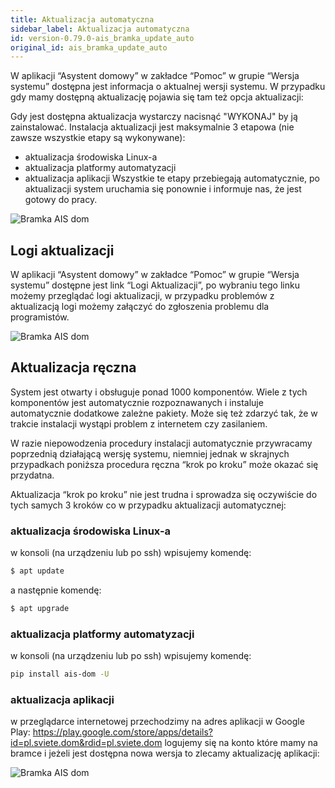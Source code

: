 ```yaml
---
title: Aktualizacja automatyczna
sidebar_label: Aktualizacja automatyczna
id: version-0.79.0-ais_bramka_update_auto
original_id: ais_bramka_update_auto
---
```



W aplikacji “Asystent domowy” w zakładce “Pomoc” w grupie “Wersja systemu” dostępna jest informacja o aktualnej wersji systemu.
W przypadku gdy mamy dostępną aktualizację pojawia się tam też opcja aktualizacji:


Gdy jest dostępna aktualizacja wystarczy nacisnąć "WYKONAJ" by ją zainstalować.
Instalacja aktualizacji jest maksymalnie 3 etapowa (nie zawsze wszystkie etapy są wykonywane):
- aktualizacja środowiska Linux-a
- aktualizacja platformy automatyzacji
- aktualizacja aplikacji
Wszystkie te etapy przebiegają automatycznie, po aktualizacji system uruchamia się ponownie i informuje nas, że  jest gotowy do pracy.

<img
  src='/AIS-docs/img/en/bramka/new_version_info.png'
  alt='Bramka AIS dom'
/>

## Logi aktualizacji

W aplikacji “Asystent domowy” w zakładce “Pomoc” w grupie “Wersja systemu” dostępne jest link “Logi Aktualizacji”, po wybraniu tego linku możemy przeglądać logi aktualizacji, w przypadku problemów z aktualizacją logi możemy załączyć do zgłoszenia problemu dla programistów.

<img
  src='/AIS-docs/img/en/bramka/new_version_logs.png'
  alt='Bramka AIS dom'
/>

## Aktualizacja ręczna

System jest otwarty i obsługuje ponad 1000 komponentów. Wiele z tych komponentów jest automatycznie rozpoznawanych i instaluje automatycznie dodatkowe zależne pakiety. Może się też zdarzyć tak, że w trakcie instalacji wystąpi problem z internetem czy zasilaniem.

W razie niepowodzenia procedury instalacji automatycznie przywracamy poprzednią działającą wersję systemu, niemniej jednak w skrajnych przypadkach poniższa procedura ręczna “krok po kroku” może okazać się przydatna.

Aktualizacja “krok po kroku” nie jest trudna i sprowadza się oczywiście do tych samych 3 kroków co w przypadku aktualizacji automatycznej:

### aktualizacja środowiska Linux-a
w konsoli (na urządzeniu lub po ssh) wpisujemy komendę:

```bash
$ apt update
```

a następnie komendę:

```bash
$ apt upgrade
```


### aktualizacja platformy automatyzacji
w konsoli (na urządzeniu lub po ssh) wpisujemy komendę:

```bash
pip install ais-dom -U
```

### aktualizacja aplikacji
w przeglądarce internetowej przechodzimy na adres aplikacji w  Google Play: https://play.google.com/store/apps/details?id=pl.sviete.dom&rdid=pl.sviete.dom
logujemy się na konto które mamy na bramce i jeżeli jest dostępna nowa wersja to zlecamy aktualizację aplikacji:


<img
  src='/AIS-docs/img/en/bramka/new_version_from_google_play.png'
  alt='Bramka AIS dom'
/>
